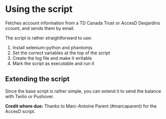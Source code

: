 # Using the script

Fetches account information from a TD Canada Trust or AccesD Desjardins ccount, and sends them by email.

The script is rather straightforward to use:

1. Install selenium-python and phantomjs
1. Set the correct variables at the top of the script
1. Create the log file and make it writable
1. Mark the script as executable and run it

## Extending the script

Since the base script is rather simple, you can extend it to send the balance with Twilio or Pushover.

**Credit where due:** Thanks to Marc-Antoine Parent (#marcaparent) for the AccesD script.
